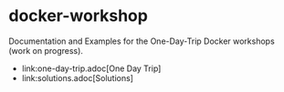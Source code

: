 # docker-workshop
Documentation and Examples for the One-Day-Trip Docker workshops (work on progress).

* link:one-day-trip.adoc[One Day Trip]
* link:solutions.adoc[Solutions]
